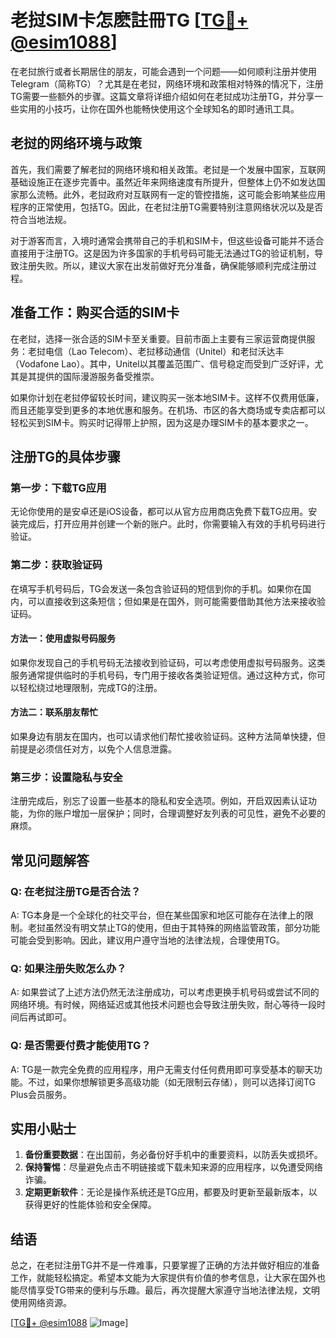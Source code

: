# 老挝SIM卡怎麽註冊TG [[TG💪+ @esim1088](https://t.me/s/esim1088)]

在老挝旅行或者长期居住的朋友，可能会遇到一个问题——如何顺利注册并使用Telegram（简称TG）？尤其是在老挝，网络环境和政策相对特殊的情况下，注册TG需要一些额外的步骤。这篇文章将详细介绍如何在老挝成功注册TG，并分享一些实用的小技巧，让你在国外也能畅快使用这个全球知名的即时通讯工具。

## 老挝的网络环境与政策

首先，我们需要了解老挝的网络环境和相关政策。老挝是一个发展中国家，互联网基础设施正在逐步完善中。虽然近年来网络速度有所提升，但整体上仍不如发达国家那么流畅。此外，老挝政府对互联网有一定的管控措施，这可能会影响某些应用程序的正常使用，包括TG。因此，在老挝注册TG需要特别注意网络状况以及是否符合当地法规。

对于游客而言，入境时通常会携带自己的手机和SIM卡，但这些设备可能并不适合直接用于注册TG。这是因为许多国家的手机号码可能无法通过TG的验证机制，导致注册失败。所以，建议大家在出发前做好充分准备，确保能够顺利完成注册过程。

## 准备工作：购买合适的SIM卡

在老挝，选择一张合适的SIM卡至关重要。目前市面上主要有三家运营商提供服务：老挝电信（Lao Telecom）、老挝移动通信（Unitel）和老挝沃达丰（Vodafone Lao）。其中，Unitel以其覆盖范围广、信号稳定而受到广泛好评，尤其是其提供的国际漫游服务备受推崇。

如果你计划在老挝停留较长时间，建议购买一张本地SIM卡。这样不仅费用低廉，而且还能享受到更多的本地优惠和服务。在机场、市区的各大商场或专卖店都可以轻松买到SIM卡。购买时记得带上护照，因为这是办理SIM卡的基本要求之一。

## 注册TG的具体步骤

### 第一步：下载TG应用

无论你使用的是安卓还是iOS设备，都可以从官方应用商店免费下载TG应用。安装完成后，打开应用并创建一个新的账户。此时，你需要输入有效的手机号码进行验证。

### 第二步：获取验证码

在填写手机号码后，TG会发送一条包含验证码的短信到你的手机。如果你在国内，可以直接收到这条短信；但如果是在国外，则可能需要借助其他方法来接收验证码。

#### 方法一：使用虚拟号码服务

如果你发现自己的手机号码无法接收到验证码，可以考虑使用虚拟号码服务。这类服务通常提供临时的手机号码，专门用于接收各类验证短信。通过这种方式，你可以轻松绕过地理限制，完成TG的注册。

#### 方法二：联系朋友帮忙

如果身边有朋友在国内，也可以请求他们帮忙接收验证码。这种方法简单快捷，但前提是必须信任对方，以免个人信息泄露。

### 第三步：设置隐私与安全

注册完成后，别忘了设置一些基本的隐私和安全选项。例如，开启双因素认证功能，为你的账户增加一层保护；同时，合理调整好友列表的可见性，避免不必要的麻烦。

## 常见问题解答

### Q: 在老挝注册TG是否合法？

A: TG本身是一个全球化的社交平台，但在某些国家和地区可能存在法律上的限制。老挝虽然没有明文禁止TG的使用，但由于其特殊的网络监管政策，部分功能可能会受到影响。因此，建议用户遵守当地的法律法规，合理使用TG。

### Q: 如果注册失败怎么办？

A: 如果尝试了上述方法仍然无法注册成功，可以考虑更换手机号码或尝试不同的网络环境。有时候，网络延迟或其他技术问题也会导致注册失败，耐心等待一段时间后再试即可。

### Q: 是否需要付费才能使用TG？

A: TG是一款完全免费的应用程序，用户无需支付任何费用即可享受基本的聊天功能。不过，如果你想解锁更多高级功能（如无限制云存储），则可以选择订阅TG Plus会员服务。

## 实用小贴士

1. **备份重要数据**：在出国前，务必备份好手机中的重要资料，以防丢失或损坏。
2. **保持警惕**：尽量避免点击不明链接或下载未知来源的应用程序，以免遭受网络诈骗。
3. **定期更新软件**：无论是操作系统还是TG应用，都要及时更新至最新版本，以获得更好的性能体验和安全保障。

## 结语

总之，在老挝注册TG并不是一件难事，只要掌握了正确的方法并做好相应的准备工作，就能轻松搞定。希望本文能为大家提供有价值的参考信息，让大家在国外也能尽情享受TG带来的便利与乐趣。最后，再次提醒大家遵守当地法律法规，文明使用网络资源。

[[TG💪+ @esim1088](https://t.me/s/esim1088) ![Image](https://i.postimg.cc/4NQfJmqS/Snipaste-2025-05-13-00-14-12.png)]